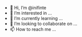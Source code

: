 - 👋 Hi, I’m @inifinte
- 👀 I’m interested in ...
- 🌱 I’m currently learning ...
- 💞️ I’m looking to collaborate on ...
- 📫 How to reach me ...

<!---
inifinte/inifinte is a ✨ special ✨ repository because its `README.md` (this file) appears on your GitHub profile.
You can click the Preview link to take a look at your changes.
--->
